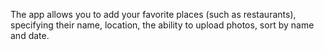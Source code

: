 The app allows you to add your favorite places (such as restaurants), specifying their name, location, the ability to upload photos, sort by name and date.
